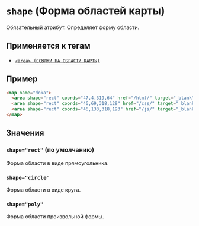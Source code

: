 # `shape` (Форма областей карты)

Обязательный атрибут. Определяет форму области.

## Применяется к тегам

- [`<area> (ССЫЛКИ НА ОБЛАСТИ КАРТЫ)`](<../TAGS MEDIA/area.md>)

## Пример

```html
<map name="doka">
  <area shape="rect" coords="47,4,319,64" href="/html/" target="_blank" alt="HTML" />
  <area shape="rect" coords="46,69,318,129" href="/css/" target="_blank" alt="CSS" />
  <area shape="rect" coords="46,133,318,193" href="/js/" target="_blank" alt="JS" />
</map>
```

## Значения

### `shape="rect"` (по умолчанию)

Форма области в виде прямоугольника.

### `shape="circle"`

Форма области в виде круга.

### `shape="poly"`

Форма области произвольной формы.
